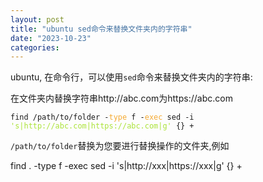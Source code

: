 ```yaml
---
layout: post
title: "ubuntu sed命令来替换文件夹内的字符串"
date: "2023-10-23"
categories: 
---
```

<p>ubuntu, 在命令行，可以使用<code>sed</code>命令来替换文件夹内的字符串:</p>

<p>在文件夹内替换字符串http://abc.com为https://abc.com</p>

<pre>
<code>find /path/to/folder -<span style="color:#f5ab35">type</span> f -<span style="color:#f5ab35">exec</span> sed -i <span style="color:#abe338">&#39;s|http://abc.com|https://abc.com|g&#39;</span> {} +</code></pre>

<p><code>/path/to/folder</code>替换为您要进行替换操作的文件夹,例如</p>

<p>find . -type f -exec sed -i &#39;s|http://xxx|https://xxx|g&#39; {} +</p>

